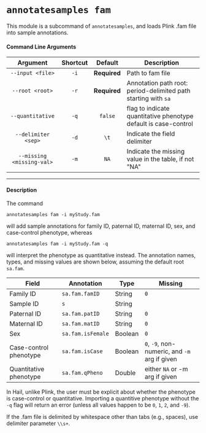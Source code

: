 # `annotatesamples fam`

This module is a subcommand of `annotatesamples`, and loads Plink .fam file into sample annotations.

#### Command Line Arguments

Argument | Shortcut | Default | Description
:-:  | :-: |:-: | ---
`--input <file>` | `-i` | **Required** | Path to fam file
`--root <root>` | `-r` | **Required** | Annotation path root: period-delimited path starting with `sa`
`--quantitative` | `-q` | `false` | flag to indicate quantitative phenotype default is case-control
`--delimiter <sep>` | `-d` | `\t` | Indicate the field delimiter
`--missing <missing-val>` | `-m` | `NA` | Indicate the missing value in the table, if not "NA"

____

#### Description

The command

`annotatesamples fam -i myStudy.fam`

will add sample annotations for family ID, paternal ID, maternal ID, sex, and case-control phenotype, whereas

`annotatesamples fam -i myStudy.fam -q`

will interpret the phenotype as quantitative instead. The annotation names, types, and missing values are shown below, assuming the default root `sa.fam`.

Field | Annotation | Type | Missing
---|---|---|---
Family ID | `sa.fam.famID` | String | `0`
Sample ID | `s` | String |
Paternal ID | `sa.fam.patID` | String | `0`
Maternal ID | `sa.fam.matID` | String | `0`
Sex | `sa.fam.isFemale` | Boolean | `0`
Case-control phenotype | `sa.fam.isCase` | Boolean | `0`, `-9`, non-numeric, and `-m` arg if given
Quantitative phenotype | `sa.fam.qPheno` |Double |  either `NA` or -m arg if given

In Hail, unlike Plink, the user must be explicit about whether the phenotype is case-control or quantitative. Importing a quantitive phenotype without the `-q` flag will return an error (unless all values happen to be `0`, `1`, `2`, and `-9`).

If the .fam file is delimited by whitespace other than tabs (e.g., spaces), use delimiter parameter `\\s+`.
